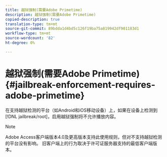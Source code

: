 ```yaml
---
title: 越狱强制(需要Adobe Primetime)
description: 越狱强制(需要Adobe Primetime)
copied-description: true
translation-type: tm+mt
source-git-commit: 89bdda1d4bd5c126f19ba75a819942df901183d1
workflow-type: tm+mt
source-wordcount: '82'
ht-degree: 0%

---
```



# 越狱强制(需要Adobe Primetime){#jailbreak-enforcement-requires-adobe-primetime}

在支持越狱检测的平台（如Android和iOS移动设备）上，如果在设备上检测到[!DNL jailbreak/root]，启用越狱强制将不允许播放内容。

>[!NOTE]
>
>Adobe Access客户端版本4.0及更高版本支持此使用规则，但对不支持越狱检测的平台没有影响。 旧客户端上的行为取决于许可证服务器支持的最低客户端版本。

